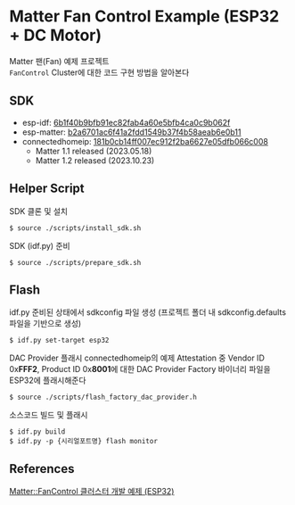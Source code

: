 # Matter Fan Control Example (ESP32 + DC Motor)
Matter 팬(Fan) 예제 프로젝트<br>
`FanControl` Cluster에 대한 코드 구현 방법을 알아본다

SDK
---
- esp-idf: [6b1f40b9bfb91ec82fab4a60e5bfb4ca0c9b062f](https://github.com/espressif/esp-idf/tree/6b1f40b9bfb91ec82fab4a60e5bfb4ca0c9b062f)
- esp-matter: [b2a6701ac6f41a2fdd1549b37f4b58aeab6e0b11](https://github.com/espressif/esp-matter/commit/b2a6701ac6f41a2fdd1549b37f4b58aeab6e0b11)
- connectedhomeip: [181b0cb14ff007ec912f2ba6627e05dfb066c008](https://github.com/project-chip/connectedhomeip/commit/181b0cb14ff007ec912f2ba6627e05dfb066c008)
  - Matter 1.1 released (2023.05.18)
  - Matter 1.2 released (2023.10.23)

Helper Script
---
SDK 클론 및 설치
```shell
$ source ./scripts/install_sdk.sh
```
SDK (idf.py) 준비
```shell
$ source ./scripts/prepare_sdk.sh
```

Flash
---
idf.py 준비된 상태에서 sdkconfig 파일 생성 (프로젝트 폴더 내 sdkconfig.defaults 파일을 기반으로 생성)
```shell
$ idf.py set-target esp32
```
DAC Provider 플래시
connectedhomeip의 예제 Attestation 중 Vendor ID 0x**FFF2**, Product ID 0x**8001**에 대한 DAC Provider Factory 바이너리 파일을 ESP32에 플래시해준다
```shell
$ source ./scripts/flash_factory_dac_provider.h
```
소스코드 빌드 및 플래시
```shell
$ idf.py build
$ idf.py -p {시리얼포트명} flash monitor
```

References
---
[Matter::FanControl 클러스터 개발 예제 (ESP32)](https://yogyui.tistory.com/entry/PROJ-MatterFanControl-%ED%81%B4%EB%9F%AC%EC%8A%A4%ED%84%B0-%EA%B0%9C%EB%B0%9C-%EC%98%88%EC%A0%9C-ESP32)